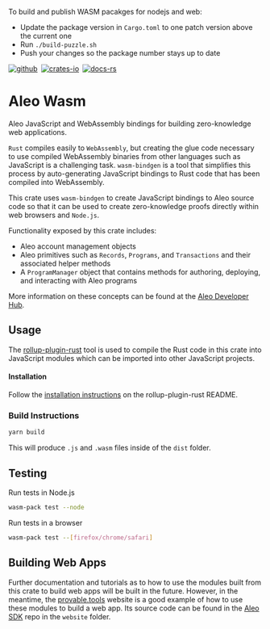 To build and publish WASM pacakges for nodejs and web: 

- Update the package version in `Cargo.toml` to one patch version above the current one
- Run `./build-puzzle.sh`
- Push your changes so the package number stays up to date
  
[![github]](https://github.com/ProvableHQ/sdk)&ensp;[![crates-io]](https://crates.io/crates/aleo-wasm)&ensp;[![docs-rs]](https://docs.rs/aleo-wasm/latest/aleo-wasm/)

[github]: https://img.shields.io/badge/github-8da0cb?style=for-the-badge&labelColor=555555&logo=github
[crates-io]: https://img.shields.io/badge/crates.io-fc8d62?style=for-the-badge&labelColor=555555&logo=rust
[docs-rs]: https://img.shields.io/badge/docs.rs-66c2a5?style=for-the-badge&labelColor=555555&logo=docs.rs

# Aleo Wasm

Aleo JavaScript and WebAssembly bindings for building zero-knowledge web applications.

`Rust` compiles easily to `WebAssembly`, but creating the glue code necessary to use compiled WebAssembly binaries 
from other languages such as JavaScript is a challenging task. `wasm-bindgen` is a tool that simplifies this process by 
auto-generating JavaScript bindings to Rust code that has been compiled into WebAssembly. 

This crate uses `wasm-bindgen` to create JavaScript bindings to Aleo source code so that it can be used to create zero-knowledge proofs directly within web browsers and `Node.js`.

Functionality exposed by this crate includes:
* Aleo account management objects
* Aleo primitives such as `Records`, `Programs`, and `Transactions` and their associated helper methods
* A `ProgramManager` object that contains methods for authoring, deploying, and interacting with Aleo programs

More information on these concepts can be found at the [Aleo Developer Hub](https://developer.aleo.org/concepts).

## Usage

The [rollup-plugin-rust](https://github.com/wasm-tool/rollup-plugin-rust/) tool is used to compile the Rust code in this crate into JavaScript
modules which can be imported into other JavaScript projects.

#### Installation

Follow the [installation instructions](https://github.com/wasm-tool/rollup-plugin-rust/#installation) on the rollup-plugin-rust README.

### Build Instructions

```bash
yarn build
```

This will produce `.js` and `.wasm` files inside of the `dist` folder.

## Testing

Run tests in Node.js
```bash
wasm-pack test --node
```

Run tests in a browser
```bash
wasm-pack test --[firefox/chrome/safari]
```

## Building Web Apps

Further documentation and tutorials as to how to use the modules built from this crate to build web apps will be built 
in the future. However, in the meantime, the [provable.tools](https://provable.tools) website is a good
example of how to use these modules to build a web app. Its source code can be found in the 
[Aleo SDK](https://github.com/ProvableHQ/sdk) repo in the `website` folder.
